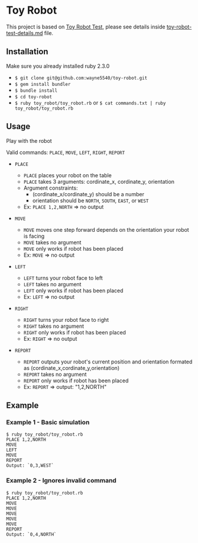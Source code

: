 # Toy Robot

This project is based on [Toy Robot Test](toy-robot-test-details.md), please see details inside [toy-robot-test-details.md](toy-robot-test-details.md) file.


## Installation

Make sure you already installed ruby 2.3.0

* `$ git clone git@github.com:wayne5540/toy-robot.git`
* `$ gem install bundler`
* `$ bundle install`
* `$ cd toy-robot`
* `$ ruby toy_robot/toy_robot.rb` or `$ cat commands.txt | ruby toy_robot/toy_robot.rb`


## Usage

Play with the robot

Valid commands: `PLACE`, `MOVE`, `LEFT`, `RIGHT`, `REPORT`

* `PLACE`
  * `PLACE` places your robot on the table
  * `PLACE` takes 3 arguments: cordinate_x, cordinate_y, orientation
  * Argument constraints:
    * (cordinate_x/cordinate_y) should be a number
    * orientation should be `NORTH`, `SOUTH`, `EAST`, or `WEST`
  * Ex: `PLACE 1,2,NORTH` => no output

* `MOVE`
  * `MOVE` moves one step forward depends on the orientation your robot is facing
  * `MOVE` takes no argument
  * `MOVE` only works if robot has been placed
  * Ex: `MOVE` => no output

* `LEFT`
  * `LEFT` turns your robot face to left
  * `LEFT` takes no argument
  * `LEFT` only works if robot has been placed
  * Ex: `LEFT` => no output

* `RIGHT`
  * `RIGHT` turns your robot face to right
  * `RIGHT` takes no argument
  * `RIGHT` only works if robot has been placed
  * Ex: `RIGHT` => no output

* `REPORT`
  * `REPORT` outputs your robot's current position and orientation formated as (cordinate_x,cordinate_y,orientation)
  * `REPORT` takes no argument
  * `REPORT` only works if robot has been placed
  * Ex: `REPORT` => output: "1,2,NORTH"


## Example

### Example 1 - Basic simulation

```
$ ruby toy_robot/toy_robot.rb
PLACE 1,2,NORTH
MOVE
LEFT
MOVE
REPORT
Output: `0,3,WEST`
```


### Example 2 - Ignores invalid command

```
$ ruby toy_robot/toy_robot.rb
PLACE 1,2,NORTH
MOVE
MOVE
MOVE
MOVE
MOVE
REPORT
Output: `0,4,NORTH`
```
